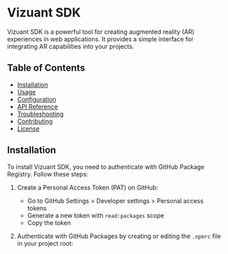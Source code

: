# Vizuant SDK

Vizuant SDK is a powerful tool for creating augmented reality (AR) experiences in web applications. It provides a simple interface for integrating AR capabilities into your projects.

## Table of Contents

- [Installation](#installation)
- [Usage](#usage)
- [Configuration](#configuration)
- [API Reference](#api-reference)
- [Troubleshooting](#troubleshooting)
- [Contributing](#contributing)
- [License](#license)

## Installation

To install Vizuant SDK, you need to authenticate with GitHub Package Registry. Follow these steps:

1. Create a Personal Access Token (PAT) on GitHub:
   - Go to GitHub Settings > Developer settings > Personal access tokens
   - Generate a new token with `read:packages` scope
   - Copy the token

2. Authenticate with GitHub Packages by creating or editing the `.npmrc` file in your project root:

